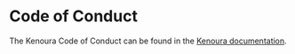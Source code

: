 # Code of Conduct

The Kenoura Code of Conduct can be found in the [Kenoura documentation](https://kenoura.com/docs/contributions#code-of-conduct).
